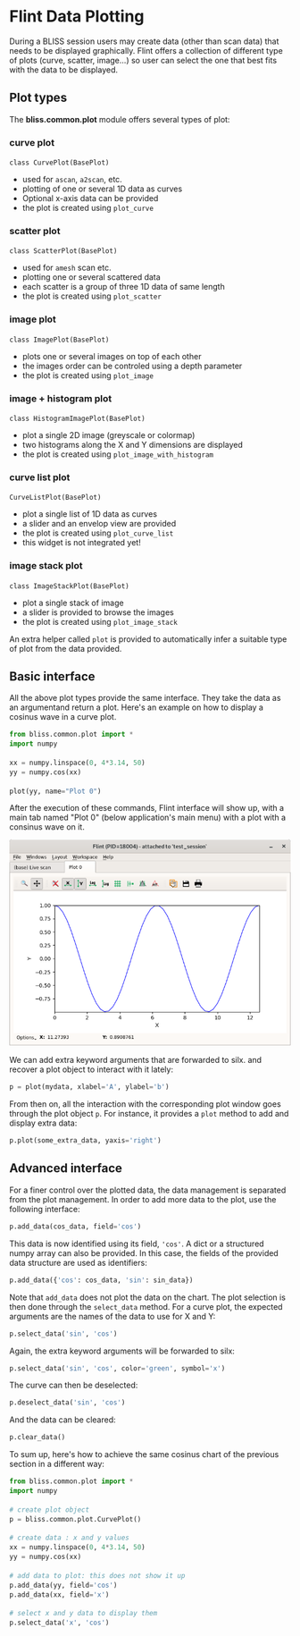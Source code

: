 
# Flint Data Plotting

During a BLISS session users may create data (other than scan data) that needs to be displayed graphically. Flint offers a collection of different type of plots (curve, scatter, image...) so user can select the one that best fits with the data to be displayed.

## Plot types

The **bliss.common.plot** module offers several types of plot:

### curve plot

`class CurvePlot(BasePlot)`

  * used for `ascan`, `a2scan`, etc.
  * plotting of one or several 1D data as curves
  * Optional x-axis data can be provided
  * the plot is created using `plot_curve`

### scatter plot

`class ScatterPlot(BasePlot)`

  * used for `amesh` scan etc.	
  * plotting one or several scattered data
  * each scatter is a group of three 1D data of same length
  * the plot is created using `plot_scatter`

### image plot

`class ImagePlot(BasePlot)`

  * plots one or several images on top of each other
  * the images order can be controled using a depth parameter
  * the plot is created using `plot_image`


### image + histogram plot

`class HistogramImagePlot(BasePlot)`

  * plot a single 2D image (greyscale or colormap)
  * two histograms along the X and Y dimensions are displayed
  * the plot is created using `plot_image_with_histogram`

### curve list plot

`CurveListPlot(BasePlot)`

  * plot a single list of 1D data as curves
  * a slider and an envelop view are provided
  * the plot is created using `plot_curve_list`
  * this widget is not integrated yet!

### image stack plot

`class ImageStackPlot(BasePlot)`

  * plot a single stack of image
  * a slider is provided to browse the images
  * the plot is created using `plot_image_stack`

An extra helper called `plot` is provided to automatically infer
a suitable type of plot from the data provided.


## Basic interface

All the above plot types provide the same interface. They take the data
as an argumentand return a plot. Here's an example on how to display a cosinus wave in a curve plot.

```python
from bliss.common.plot import *
import numpy

xx = numpy.linspace(0, 4*3.14, 50)
yy = numpy.cos(xx)

plot(yy, name="Plot 0")
```

After the execution of these commands, Flint interface will show up, with a main tab named "Plot 0" (below application's main menu) with a plot with a consinus wave on it.

![Screenshot](img/plot_1d_cosinus.png)

We can add extra keyword arguments that are forwarded to silx. and recover a plot object to interact with it lately:

```python
p = plot(mydata, xlabel='A', ylabel='b')
```

From then on, all the interaction with the corresponding plot window goes
through the plot object `p`. For instance, it provides a ``plot`` method
to add and display extra data:

```python
p.plot(some_extra_data, yaxis='right')
```

## Advanced interface


For a finer control over the plotted data, the data management is
separated from the plot management. In order to add more data to
the plot, use the following interface:

```python
p.add_data(cos_data, field='cos')
```

This data is now identified using its field, ``'cos'``. A dict or
a structured numpy array can also be provided. In this case,
the fields of the provided data structure are used as identifiers:

```python
p.add_data({'cos': cos_data, 'sin': sin_data})
```

Note that ``add_data`` does not plot the data on the chart. The plot selection is then done through the ``select_data`` method.
For a curve plot, the expected arguments are the names of the data
to use for X and Y:

```python
p.select_data('sin', 'cos')
```

Again, the extra keyword arguments will be forwarded to silx:

```python
p.select_data('sin', 'cos', color='green', symbol='x')
```

The curve can then be deselected:

```python
p.deselect_data('sin', 'cos')
```

And the data can be cleared:

```python
p.clear_data()
```

To sum up, here's how to achieve the same cosinus chart of the previous section in a different way:

```python
from bliss.common.plot import *
import numpy

# create plot object
p = bliss.common.plot.CurvePlot()

# create data : x and y values
xx = numpy.linspace(0, 4*3.14, 50)
yy = numpy.cos(xx)

# add data to plot: this does not show it up
p.add_data(yy, field='cos')
p.add_data(xx, field='x')

# select x and y data to display them
p.select_data('x', 'cos')
```
